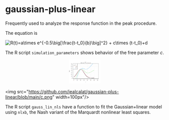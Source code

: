 # gaussian-plus-linear
Frequently used to analyze the response function in the peak procedure. 

The equation is

<img src="https://latex.codecogs.com/svg.image?R(t)=a\times&space;e^{-0.5\big[\frac{t-t_0}{b}\big]^2}&space;&plus;&space;c\times&space;(t-t_0)&plus;d" title="R(t)=a\times e^{-0.5\big[\frac{t-t_0}{b}\big]^2} + c\times (t-t_0)+d" />

The R script `simulation_parameters` shows behavior of the free parameter _c_. 

<p align="center">
  <img src="https://github.com/jealcalat/gaussian-plus-linear/blob/main/c.png" width=100px"/>
</p>

 <img src="https://github.com/jealcalat/gaussian-plus-linear/blob/main/c.png" width=100px"/>

The R script `gauss_lin_nls` have a function to fit the Gaussian+linear model using `nlxb`, the Nash variant of the Marquardt nonlinear least squares.
